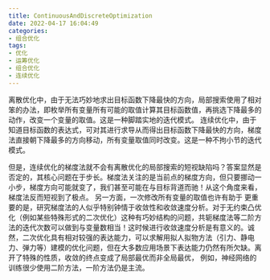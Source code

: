 ```yaml
---
title: ContinuousAndDiscreteOptimization
date: 2022-04-17 16:04:49
categories:
- 组合优化
tags:
- 优化
- 运筹优化
- 组合优化
- 连续优化
---
```

离散优化中，由于无法巧妙地求出目标函数下降最快的方向，局部搜索使用了相对笨的办法，即枚举所有变量所有可能的取值计算其目标函数值，再挑选下降最多的动作，改变一个变量的取值。这是一种脚踏实地的迭代模式。
连续优化中，由于知道目标函数的表达式，可对其进行求导从而得出目标函数下降最快的方向，梯度法直接朝下降最多的方向移动，所有变量取值同时改变。这是一种不拘小节的迭代模式。

但是，连续优化的梯度法就不会有离散优化的局部搜索的短视缺陷吗？答案显然是否定的，其核心问题在于步长。梯度法关注的是当前点的梯度方向，但只要挪动一小步，梯度方向可能就变了，我们甚至可能在与目标背道而驰！从这个角度来看，梯度法反而短视到了极点。
另一方面，一次修改所有变量的取值也许有助于
更重要的是，研究梯度法的人似乎特别钟情于收敛性和收敛速度分析。对于无约束凸优化（例如某些特殊形式的二次优化）这种有巧妙结构的问题，共轭梯度法等二阶方法的迭代次数可以做到与变量数相当！这时候进行收敛速度分析是有意义的。诚然，二次优化具有相对较强的表达能力，可以求解用拟人拟物方法（引力、静电力、弹力等）建模的优化问题，但在大多数应用场景下表达能力仍然有所欠缺。离开了特殊的性质，收敛的终点变成了局部最优而非全局最优，
例如，神经网络的训练很少使用二阶方法，一阶方法仍是主流。